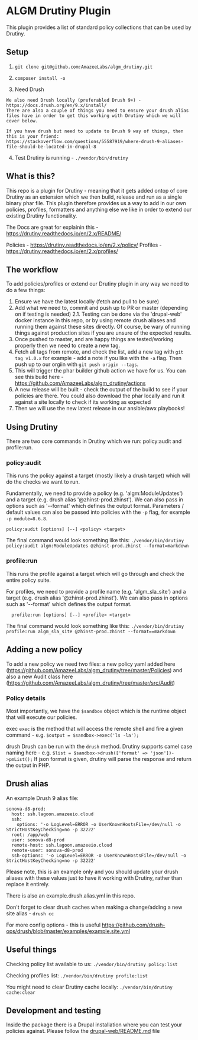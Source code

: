# ALGM Drutiny Plugin

This plugin provides a list of standard policy collections that can be used by Drutiny.


## Setup

  1. `git clone git@github.com:AmazeeLabs/algm_drutiny.git`

  2. `composer install -o`

  3. Need Drush

    We also need Drush locally (preferabled Drush 9+) - https://docs.drush.org/en/9.x/install/
    There are also a couple of things you need to ensure your drush alias files have in order to get this working with Drutiny which we will cover below.

    If you have drush but need to update to Drush 9 way of things, then this is your friend: https://stackoverflow.com/questions/55587919/where-drush-9-aliases-file-should-be-located-in-drupal-8

  4. Test Drutiny is running - `./vendor/bin/drutiny`


## What is this?

This repo is a plugin for Drutiny - meaning that it gets added ontop of core Drutiny as an extension which we then build, release and run as a single binary phar file. This plugin therefore provides us a way to add in our own policies, profiles, formatters and anything else we like in order to extend our existing Drutiny functionality.

The Docs are great for explainin this - https://drutiny.readthedocs.io/en/2.x/README/

Policies - https://drutiny.readthedocs.io/en/2.x/policy/
Profiles - https://drutiny.readthedocs.io/en/2.x/profiles/


## The workflow

To add policies/profiles or extend our Drutiny plugin in any way we need to do a few things:

  1. Ensure we have the latest locally (fetch and pull to be sure)
  2. Add what we need to, commit and push up to PR or master (depending on if testing is needed)
      2.1. Testing can be done via the 'drupal-web' docker instance in this repo, or by using remote drush aliases and running them against these sites directly. Of course, be wary of running things against production sites if you are unsure of the expected results.
  3. Once pushed to master, and are happy things are tested/working properly then we need to create a new tag.
  4. Fetch all tags from remote, and check the list, add a new tag with `git tag v1.0.x` for example - add a note  if you like with the `-a` flag. Then push up to our orgiin with `git push origin --tags`.
  5. This will trigger the phar builder github action we have for us. You can see this build here - https://github.com/AmazeeLabs/algm_drutiny/actions
  6. A new release will be built - check the output of the build to see if your policies are there. You could also download the phar locally and run it against a site locally to check if its working as expected
  7. Then we will use the new latest release in our ansible/awx playbooks!


## Using Drutiny

There are two core commands in Drutiny which we run: policy:audit and profile:run.

### policy:audit

This runs the policy against a target (mostly likely a drush target) which will do the checks we want to run.

Fundamentally, we need to provide a policy (e.g. 'algm:ModuleUpdates') and a target (e.g. drush alias '@zhinst-prod.zhinst'). We can also pass in options such as '--format' which defines the output format. Parameters / default values can also be passed into policies with the `-p` flag, for example `-p module=8.6.8`.

`policy:audit [options] [--] <policy> <target>`

The final command would look something like this:
`./vendor/bin/drutiny policy:audit algm:ModuleUpdates @zhinst-prod.zhinst --format=markdown`

### profile:run

This runs the profile against a target which will go through and check the entire policy suite.

For profiles, we need to provide a profile name (e.g. 'algm_sla_site') and a target (e.g. drush alias '@zhinst-prod.zhinst'). We can also pass in options such as '--format' which defines the output format.

`  profile:run [options] [--] <profile> <target>`

The final command would look something like this:
`./vendor/bin/drutiny profile:run algm_sla_site @zhinst-prod.zhinst --format==markdown`


## Adding a new policy

To add a new policy we need two files: a new policy yaml added here (https://github.com/AmazeeLabs/algm_drutiny/tree/master/Policies) and also a new Audit class here (https://github.com/AmazeeLabs/algm_drutiny/tree/master/src/Audit)

### Policy details

Most importantly, we have the `$sandbox` object which is the runtime object that will execute our policies.

exec
`exec` is the method that will access the remote shell and fire a given command - e.g. `$output = $sandbox->exec('ls -la');`

drush
Drush can be run with the `drush` method. Drutiny supports camel case naming here - e.g. `$list = $sandbox->drush(['format' => 'json'])->pmList();`
If json format is given, drutiny will parse the response and return the output in PHP.


## Drush alias

An example Drush 9 alias file:

```
sonova-d8-prod:
  host: ssh.lagoon.amazeeio.cloud
  ssh:
    options: '-o LogLevel=ERROR -o UserKnownHostsFile=/dev/null -o StrictHostKeyChecking=no -p 32222'
  root: /app/web
  user: sonova-d8-prod
  remote-host: ssh.lagoon.amazeeio.cloud
  remote-user: sonova-d8-prod
  ssh-options: '-o LogLevel=ERROR -o UserKnownHostsFile=/dev/null -o StrictHostKeyChecking=no -p 32222'
```

Please note, this is an example only and you should update your drush aliases with these values just to have it working with Drutiny, rather than replace it entirely.

There is also an example.drush.alias.yml in this repo.

Don't forget to clear drush caches when making a change/adding a new site alias - `drush cc`

For more config options - this is useful https://github.com/drush-ops/drush/blob/master/examples/example.site.yml


## Useful things

Checking policy list available to us:
    `./vendor/bin/drutiny policy:list`

Checking profiles list:
    `./vendor/bin/drutiny profile:list`

You might need to clear Drutiny cache locally:
    `./vendor/bin/drutiny cache:clear`


## Development and testing

Inside the package there is a Drupal installation where you can test
your policies against. Please follow the
[drupal-web/README.md](drupal-web/README.md) file
